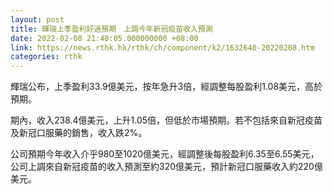 ```yaml
---
layout: post
title: 輝瑞上季盈利好過預期　上調今年新冠疫苗收入預測
date: 2022-02-08 21:48:05.000000000 +08:00
link: https://news.rthk.hk/rthk/ch/component/k2/1632640-20220208.htm
categories: rthk
---
```


輝瑞公布，上季盈利33.9億美元，按年急升3倍，經調整每股盈利1.08美元，高於預期。

期內，收入238.4億美元，上升1.05倍，但低於市場預期。若不包括來自新冠疫苗及新冠口服藥的銷售，收入跌2%。

公司預期今年收入介乎980至1020億美元，經調整後每股盈利6.35至6.55美元，公司上調來自新冠疫苗的收入預測至約320億美元，預計新冠口服藥收入約220億美元。

